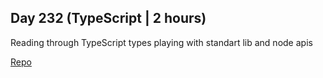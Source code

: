 ## Day 232 (TypeScript | 2 hours)

Reading through TypeScript types
playing with standart lib and node apis

[Repo](https://github.com/alexvyber/typescript_stuff)


